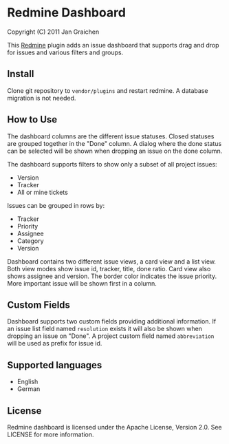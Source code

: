 Redmine Dashboard
=================

Copyright (C) 2011 Jan Graichen

This [Redmine](http://redmine.org) plugin adds an issue dashboard that supports 
drag and drop for issues and various filters and groups.


Install
-------

Clone git repository to `vendor/plugins` and restart redmine. A database 
migration is not needed.


How to Use
----------

The dashboard columns are the different issue statuses. Closed statuses are 
grouped together in the "Done" column. A dialog where the done status can be 
selected will be shown when dropping an issue on the done column.

The dashboard supports filters to show only a subset of all project issues:

- Version
- Tracker
- All or mine tickets

Issues can be grouped in rows by:

- Tracker
- Priority
- Assignee
- Category
- Version

Dashboard contains two different issue views, a card view and a list view. Both
view modes show issue id, tracker, title, done ratio. Card view also shows 
assignee and version.
The border color indicates the issue priority. More important issue will be
shown first in a column.


Custom Fields
-------------

Dashboard supports two custom fields providing additional information.
If an issue list field named `resolution` exists it will also be shown 
when dropping an issue on "Done". A project custom field named `abbreviation` 
will be used as prefix for issue id.


Supported languages
-------------------
- English
- German


License
-------

Redmine dashboard is licensed under the Apache License, Version 2.0. 
See LICENSE for more information.
